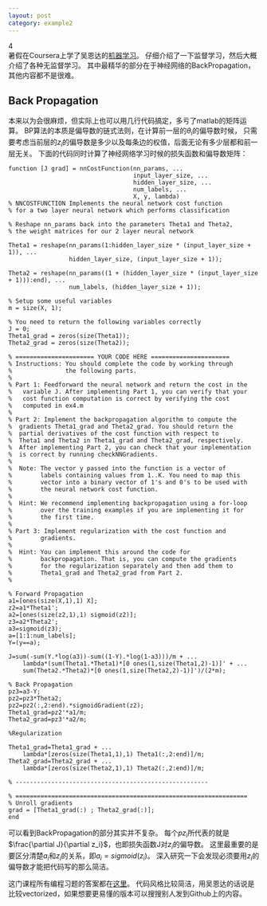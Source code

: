```yaml
---
layout: post
category: example2
---
```

<head>
    <script src="https://cdn.mathjax.org/mathjax/latest/MathJax.js?config=TeX-AMS-MML_HTMLorMML" type="text/javascript"></script>
    <script type="text/x-mathjax-config">
        MathJax.Hub.Config({
            tex2jax: {
            skipTags: ['script', 'noscript', 'style', 'textarea', 'pre'],
            inlineMath: [['$','$']]
            }
        });
    </script>
</head>

4\
暑假在Coursera上学了吴恩达的[机器学习](https://www.coursera.org/learn/machine-learning/)。
仔细介绍了一下监督学习，然后大概介绍了各种无监督学习。
其中最精华的部分在于神经网络的BackPropagation，其他内容都不是很难。

## Back Propagation

本来以为会很麻烦，但实际上也可以用几行代码搞定，多亏了matlab的矩阵运算。
BP算法的本质是偏导数的链式法则，在计算前一层的$\theta_i$的偏导数时候，
只需要考虑当前层的$z_i$的偏导数是多少以及每条边的权值，后面无论有多少层都和前一层无关。
下面的代码同时计算了神经网络学习时候的损失函数和偏导数矩阵：

<html>

<head>
  <meta charset="UTF-8">
  <meta name="viewport" content="width=device-width, initial-scale=1.0">
  <meta http-equiv="X-UA-Compatible" content="ie=edge">
  <title>Prism 代码语法高亮</title>
  <link href="https://cdn.bootcss.com/prism/1.15.0/themes/prism.css" rel="stylesheet">
  <link href="https://cdn.bootcss.com/prism/1.15.0/plugins/line-numbers/prism-line-numbers.css" rel="stylesheet">
  <!-- <link href="https://cdn.bootcss.com/prism/1.15.0/themes/prism-okaidia.css" rel="stylesheet"> -->
  <style>
    #box {
      width: 100%;
      margin-left: 0px;
    }
  </style>
</head>

<body>
  <div id="box">
    
<pre class="line-numbers"><code class="language-matlab">function [J grad] = nnCostFunction(nn_params, ...
                                   input_layer_size, ...
                                   hidden_layer_size, ...
                                   num_labels, ...
                                   X, y, lambda)
% NNCOSTFUNCTION Implements the neural network cost function
% for a two layer neural network which performs classification

% Reshape nn_params back into the parameters Theta1 and Theta2, 
% the weight matrices for our 2 layer neural network

Theta1 = reshape(nn_params(1:hidden_layer_size * (input_layer_size + 1)), ...
                 hidden_layer_size, (input_layer_size + 1));

Theta2 = reshape(nn_params((1 + (hidden_layer_size * (input_layer_size + 1))):end), ...
                 num_labels, (hidden_layer_size + 1));

% Setup some useful variables
m = size(X, 1);
     
% You need to return the following variables correctly 
J = 0;
Theta1_grad = zeros(size(Theta1));
Theta2_grad = zeros(size(Theta2));

% ====================== YOUR CODE HERE ======================
% Instructions: You should complete the code by working through
%               the following parts.
%
% Part 1: Feedforward the neural network and return the cost in the
%   variable J. After implementing Part 1, you can verify that your
%   cost function computation is correct by verifying the cost
%   computed in ex4.m
%
% Part 2: Implement the backpropagation algorithm to compute the 
%  gradients Theta1_grad and Theta2_grad. You should return the
%  partial derivatives of the cost function with respect to
%  Theta1 and Theta2 in Theta1_grad and Theta2_grad, respectively.
%  After implementing Part 2, you can check that your implementation 
%  is correct by running checkNNGradients.
%
%  Note: The vector y passed into the function is a vector of
%        labels containing values from 1..K. You need to map this
%        vector into a binary vector of 1's and 0's to be used with
%        the neural network cost function.
%
%  Hint: We recommend implementing backpropagation using a for-loop
%        over the training examples if you are implementing it for
%        the first time.
%
% Part 3: Implement regularization with the cost function and
%        gradients.
%
%  Hint: You can implement this around the code for
%        backpropagation. That is, you can compute the gradients
%        for the regularization separately and then add them to
%        Theta1_grad and Theta2_grad from Part 2.
%

% Forward Propagation
a1=[ones(size(X,1),1) X];
z2=a1*Theta1';
a2=[ones(size(z2,1),1) sigmoid(z2)];
z3=a2*Theta2';
a3=sigmoid(z3);
a=[1:1:num_labels];
Y=(y==a);

J=sum(-sum(Y.*log(a3))-sum((1-Y).*log(1-a3)))/m + ...
    lambda*(sum(Theta1.*Theta1)*[0 ones(1,size(Theta1,2)-1)]' + ...
    sum(Theta2.*Theta2)*[0 ones(1,size(Theta2,2)-1)]')/(2*m);

% Back Propagation
pz3=a3-Y;
pz2=pz3*Theta2;
pz2=pz2(:,2:end).*sigmoidGradient(z2);
Theta1_grad=pz2'*a1/m;
Theta2_grad=pz3'*a2/m;

%Regularization

Theta1_grad=Theta1_grad + ...
    lambda*[zeros(size(Theta1,1),1) Theta1(:,2:end)]/m;
Theta2_grad=Theta2_grad + ...
    lambda*[zeros(size(Theta2,1),1) Theta2(:,2:end)]/m;

% ------------------------------------------------------

% =================================================================
% Unroll gradients
grad = [Theta1_grad(:) ; Theta2_grad(:)];
end
</code></pre>
            
  </div>
  <script src="https://cdn.bootcss.com/prism/1.15.0/prism.js"></script>
  <script src="https://cdn.bootcss.com/prism/1.15.0/components/prism-java.js"></script>
  <script src="https://cdn.bootcss.com/prism/1.15.0/plugins/line-numbers/prism-line-numbers.js"></script>
  <script src="https://cdn.bootcss.com/jquery/1.11.0/jquery.min.js"></script>
  <script>
    var text =
      '<link href="https://cdn.bootcss.com/prism/1.15.0/themes/prism.css" rel="stylesheet">\n' + '<p>js操作html数据绑定</p>';
    var text = $('#code-1').text(text)
    console.log($('#code-1').text());
  </script>
</body>

</html>



可以看到BackPropagation的部分其实并不复杂。
每个$pz_i$所代表的就是$\frac{\partial J}{\partial z_i}$，也即损失函数J对$z_i$的偏导数。
这里最重要的是要区分清楚$a_i$和$z_i$的关系，即$a_i=sigmoid(z_i)$。
深入研究一下会发现必须要用$z_i$的偏导数才能把代码写的那么简洁。

这门课程所有编程习题的答案都在[这里](https://github.com/hyf20010101/machine_learning)。
代码风格比较简洁，用吴恩达的话说是比较vectorized，如果想要更易懂的版本可以搜搜别人发到Github上的内容。
